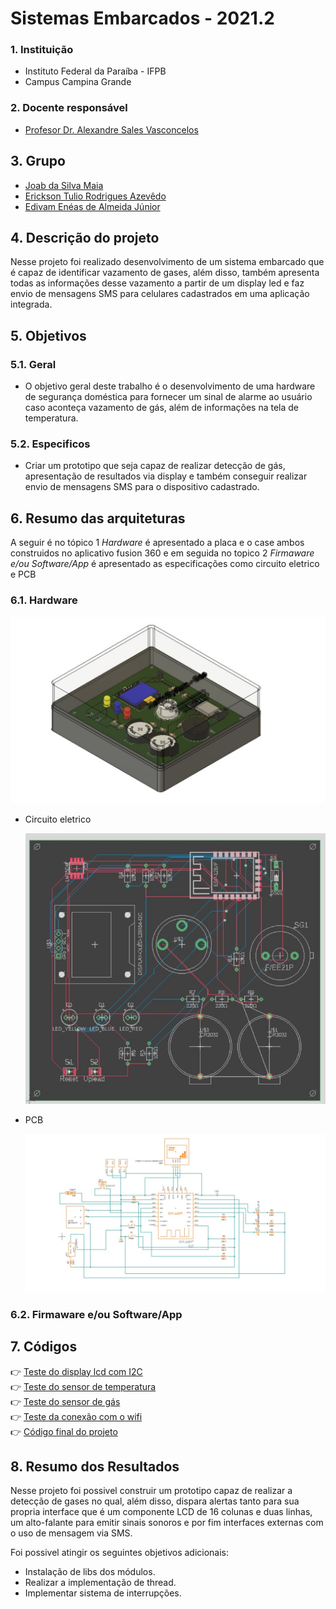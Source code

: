 # Sistemas Embarcados - 2021.2

### 1. Instituição

-   Instituto Federal da Paraíba - IFPB
-   Campus Campina Grande

### 2. Docente responsável

-   [Profesor Dr. Alexandre Sales Vasconcelos](https://github.com/alexandresvifpb)

## 3. Grupo

-   [Joab da Silva Maia](https://github.com/JoabMaia)
-   [Erickson Tulio Rodrigues Azevêdo](https://github.com/Erickson-Eng)
-   [Edivam Enéas de Almeida Júnior](https://github.com/venzel)

## 4. Descrição do projeto

Nesse projeto foi realizado desenvolvimento de um sistema embarcado que é capaz de identificar vazamento de gases, além disso, também apresenta todas as informações desse vazamento a partir de um display led e faz envio de mensagens SMS para celulares cadastrados em uma aplicação integrada.

## 5. Objetivos

### 5.1. Geral

-   O objetivo geral deste trabalho é o desenvolvimento de uma hardware de
    segurança doméstica para fornecer um sinal de alarme ao usuário caso aconteça
    vazamento de gás, além de informações na tela de temperatura.

### 5.2. Especificos

-   Criar um prototipo que seja capaz de realizar detecção de gás, apresentação de resultados via display e também conseguir realizar envio de mensagens SMS para o dispositivo cadastrado.

## 6. Resumo das arquiteturas

A seguir é no tópico 1 _Hardware_ é apresentado a placa e o case ambos construidos no aplicativo fusion 360 e em seguida no topico 2 _Firmaware e/ou Software/App_ é apresentado as especificações como circuito eletrico e PCB

### 6.1. Hardware

![Placa e Case completo](https://github.com/Erickson-Eng/sistemas-embarcados/blob/main/hardware/Placa%20e%20case.jpeg)

-   Circuito eletrico

    ![foto](https://github.com/Erickson-Eng/sistemas-embarcados/blob/main/hardware/Foto2.jpeg)

-   PCB

    ![foto 2](https://github.com/Erickson-Eng/sistemas-embarcados/blob/main/hardware/Foto1.jpeg)

### 6.2. Firmaware e/ou Software/App

## 7. Códigos

👉 [Teste do display lcd com I2C](./codes/teste_lcd_I2C/codigo-projeto.ino)<br />
👉 [Teste do sensor de temperatura](./codes/teste_sensor_temperatura/teste_sensor_temperatura.ino)<br />
👉 [Teste do sensor de gás](./codes/teste_sensor-gas/teste_sensor-gas.ino)<br />
👉 [Teste da conexão com o wifi](./codes/teste_wifi/teste_wifi.ino)<br />
👉 [Código final do projeto](./codes/codigo_final_projeto/codigo_final_projeto.ino)

## 8. Resumo dos Resultados

Nesse projeto foi possivel construir um prototipo capaz de realizar a detecção de gases no qual, além disso, dispara alertas tanto para sua propria interface que é um componente LCD de 16 colunas e duas linhas, um alto-falante para emitir sinais sonoros e por fim interfaces externas com o uso de mensagem via SMS.

Foi possivel atingir os seguintes objetivos adicionais:

-   Instalação de libs dos módulos.
-   Realizar a implementação de thread.
-   Implementar sistema de interrupções.
